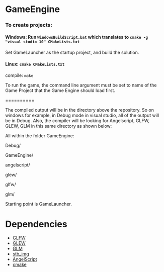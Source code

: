GameEngine
==========


### To create projects:

#### Windows: Run `WindowsBuildScript.bat` which translates to `cmake -g "visual studio 10" CMakeLists.txt`

Set GameLauncher as the startup project, and build the solution.

#### Linux: `cmake CMakeLists.txt`

compile: `make`

To run the game, the command line argument must be set to name of the Game Project that the Game Engine should load first.

==========

The compiled output will be in the directory above the repository. So on windows for example, in Debug mode in visual studio, all of the output will be in Debug. 
Also, the compiler will be looking for Angelscript, GLFW, GLEW, GLM in this same directory as shown below:

All within the folder GameEngine:

Debug/

GameEngine/

angelscript/

glew/

glfw/

glm/

Starting point is GameLauncher.

Dependencies
==========

* [GLFW](http://www.glfw.org/)
* [GLEW](http://glew.sourceforge.net/)
* [GLM](http://glm.g-truc.net/)
* [stb_img](http://nothings.org/stb_image.c)
* [AngelScript](http://www.angelcode.com/angelscript/)
* [cmake](http://www.cmake.org/)



